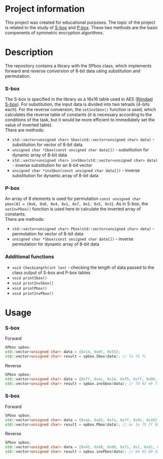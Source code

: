 # Project information
This project was created for educational purposes. The topic of the project is related to the study of [S-box](https://en.wikipedia.org/wiki/S-box) and [P-box](https://en.wikipedia.org/wiki/Permutation_box). These two methods are the basic components of symmetric encryption algorithms.

# Description
The repository contains a library with the SPbox class, which implements forward and reverse conversion of 8-bit data using substitution and permutation.
### S-box
The S-box is specified in the library as a 16x16 table used in AES ([Rijndael S-box](https://en.wikipedia.org/wiki/Rijndael_S-box)). For substitution, the input data is divided into two tetrads (4-bits each). For the reverse conversion, the `setInvSbox()` function is used, which calculates the reverse table of constants (it is necessary according to the conditions of the task, but it would be more efficient to immediately set the value of inverted table).\
There are methods:

* `std::vector<unsigned char> Sbox(std::vector<unsigned char> data)` - substitution for vector of 8-bit data
* `unsigned char *Sbox(const unsigned char data[])` - substitution for dynamic array of 8-bit data
* `std::vector<unsigned char> invSbox(std::vector<unsigned char> data)` - inverse substitution for an 8-bit vector
* `unsigned char *invSbox(const unsigned char data[])` - inverse substitution for dynamic array of 8-bit data
### P-box
An array of 8 elements is used for permutation `const unsigned char pbox[8] = {0x6, 0x0, 0x4, 0x1, 0x7, 0x2, 0x5, 0x3}`. As in S-box, the `setInvPbox()` function is used here to calculate the inverted array of constants.\
There are methods:
* `std::vector<unsigned char> Pbox(std::vector<unsigned char> data)` - permutation for vector of 8-bit data
* `unsigned char *Sbox(const unsigned char data[])` - inverse permutation for dynamic array of 8-bit data
### Additional functions
* `void CheckLength(int len)` - checking the length of data passed to the class
output of S-box and P-box tables
* `void printSbox()`
* `void printInvSbox()`
* `void printPbox()`
* `void printInvPbox()`

# Usage
### S-box
Forward
```c++
SPbox spbox;
std::vector<unsigned char> data = {0x14, 0x0f, 0x55};
std::vector<unsigned char> result = spbox.Sbox(data); // fa 76 fc
```
Reverse
```c++
SPbox spbox;
std::vector<unsigned char> data = {0xff, 0xec, 0x1e, 0xf5, 0xff, 0x08, 0x04};
std::vector<unsigned char> result = spbox.invSbox(data); // 7d 83 e9 77 7d bf 30
```
### S-box
Forward
```c++
SPbox spbox;
std::vector<unsigned char> data = {0xab, 0x65, 0xfa, 0xff, 0x01, 0x20};
std::vector<unsigned char> result = spbox.Pbox(data); // ec 1e f5 ff 08 04
```
Reverse
```c++
SPbox spbox;
std::vector<unsigned char> data = {0x45, 0x88, 0x68, 0xf1, 0x1, 0x01, 0x35, 0xdb};
std::vector<unsigned char> result = spbox.invPbox(data); // b0 03 89 da 10 10 78 d7
```
